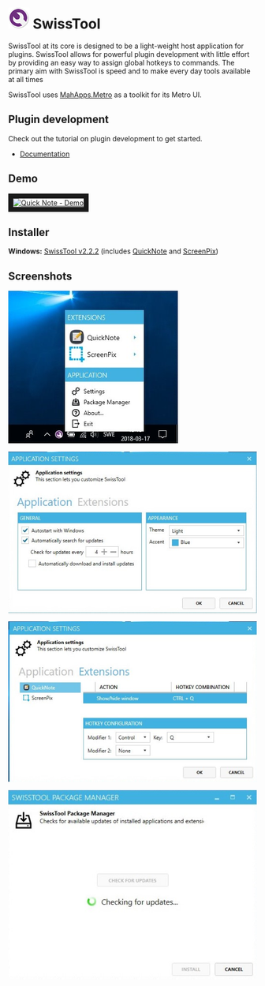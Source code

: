 # ![alt text](logo.png "SwissTool") SwissTool

SwissTool at its core is designed to be a light-weight host application for plugins. SwissTool allows for powerful plugin development with little effort by providing an easy way to assign global hotkeys to commands. The primary aim with SwissTool is speed and to make every day tools available at all times

SwissTool uses [MahApps.Metro](https://github.com/MahApps/MahApps.Metro) as a toolkit for its Metro UI.

## Plugin development
Check out the tutorial on plugin development to get started.
* [Documentation](https://github.com/winkvist/SwissTool/wiki/Plugin-Development)

## Demo

<a href="http://www.youtube.com/watch?feature=player_embedded&v=eCXzBnEN3-8" target="_blank"><img src="https://i.ytimg.com/vi/eCXzBnEN3-8/hqdefault.jpg?sqp=-oaymwEZCPYBEIoBSFXyq4qpAwsIARUAAIhCGAFwAQ==&rs=AOn4CLBSbyypOuZCG7BZIKkeMPxJus89iQ" 
alt="Quick Note - Demo" width="240" height="180" border="10" /></a>

## Installer
**Windows:**
[SwissTool v2.2.2](https://github.com/winkvist/SwissTool/releases/download/2.2.2/Installer.zip) (includes [QuickNote](https://github.com/winkvist/SwissTool.Ext.QuickNote) and [ScreenPix](https://github.com/winkvist/SwissTool.Ext.ScreenPix))

## Screenshots

![alt text](docs/screenshots/swisstool.jpg "SwissTool")

![alt text](docs/screenshots/settings1.jpg "Settings")

![alt text](docs/screenshots/settings2.jpg "Settings")

![alt text](docs/screenshots/updater.jpg "Package Manager")
